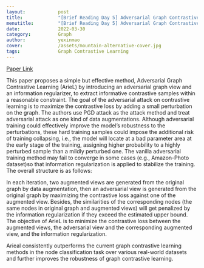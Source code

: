 ```yaml
---
layout:            post
title:             "[Brief Reading Day 5] Adversarial Graph Contrastive Learning with Information Regularization"
menutitle:         "[Brief Reading Day 5] Adversarial Graph Contrastive Learning with Information Regularization"
date:              2022-03-30
category:          Graph
author:            yexinmao
cover:             /assets/mountain-alternative-cover.jpg
tags:              Graph Contrastive Learning
---
```


[Paper Link](https://arxiv.org/abs/2202.06491)

This paper proposes a simple but effective method, Adversarial Graph Contrastive Learning (ArieL) by introducing an adversarial graph view and an information regularizer, to extract informative contrastive samples within a reasonable constraint. The goal of the adversarial attack on contrastive learning is to maximize the contrastive loss by adding a small perturbation on the graph. The authors use PGD attack as the attack method and treat adversarial attack as one kind of data augmentations. Although adversarial training could effectively improve the model’s robustness to the perturbations, these hard training samples could impose the additional risk of training collapsing, i.e., the model will locate at a bad parameter area at the early stage of the training, assigning higher probability to a highly perturbed sample than a mildly perturbed one. The vanilla adversarial training method may fail to converge in some cases (e.g., Amazon-Photo dataset)so that information regularization is applied to stabilize the training. The overall structure is as follows:

In each iteration, two augmented views are generated from the original graph by data augmentation, then an adversarial view is generated from the original graph by maximizing the contrastive loss against one of the augmented view. Besides, the similarities of the corresponding nodes (the same nodes in original graph and augmented views) will get penalized by the information regularization if they exceed the estimated upper bound. The objective of ArieL is to minimize the contrastive loss between the augmented views, the adversarial view and the corresponding augmented view, and the information regularization.

Arieal consistently outperforms the current graph contrastive learning methods in the node classification task over various real-world datasets and further improves the robustness of graph contrastive learning.
